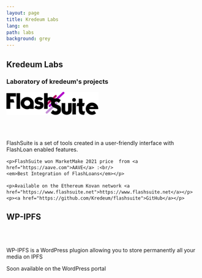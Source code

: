 ```yaml
---
layout: page
title: Kredeum Labs
lang: en
path: labs
background: grey
---
```


<div class="row">
  <div class="col-lg-12 text-center">
    <h2 class="section-heading text-uppercase">Kredeum Labs</h2>
    <h3 class="section-subheading text-muted">Laboratory of kredeum's projects</h3>
  </div>

  <div class="col-lg-5 text-center">
    <img class="img-fluid" width="240px" src="/assets/img/techs/flashsuite.svg" alt="FlashSuite Logo" />

<br/> <br/>

<p>FlashSuite is a set of tools created in a user-friendly interface with FlashLoan enabled features.</p>

    <p>FlashSuite won MarketMake 2021 price  from <a href="https://aave.com">AAVE</a> :<br/>
    <em>Best Integration of FlashLoans</em></p>

    <p>Available on the Ethereum Kovan network <a href="https://www.flashsuite.net">https://www.flashsuite.net</a></p>
    <p><a href="https://github.com/Kredeum/flashsuite">GitHub</a></p>

  </div>

  <div class="col-lg-2 text-center">

  </div>

  <div class="col-lg-5 text-center">
    <h2 class="section-heading text-uppercase">WP-IPFS</h2>

<br/> <br/>

<p>WP-IPFS is a WordPress plugion allowing you to store permanently all your media on IPFS</p>

   <p>Soon available on the WordPress portal</p>
  </div>
  <br/> <br/>

</div>
